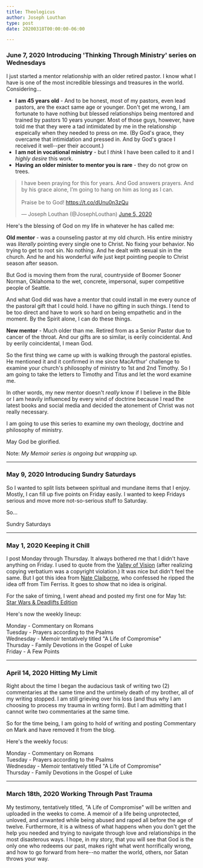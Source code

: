 ```yaml
---
title: Theologicus
author: Joseph Louthan
type: post
date: 20200318T00:00:00-06:00

---
```

### June 7, 2020 Introducing 'Thinking Through Ministry' series on Wednesdays

I just started a mentor relationship with an older retired pastor. I know what I have is one of the most incredible blessings and treasures in the world. Considering...

 - **I am 45 years old** - And to be honest, most of my pastors, even lead pastors, are the exact same age or younger. Don't get me wrong, I am fortunate to have nothing but blessed relationships being mentored and trained by pastors 10 years younger. Most of those guys, however, have told me that they were a tad intimidated by me in the relationship espeically when they needed to press on me. (By God's grace, they overcame that intimidation and pressed in. And by God's grace I received it well--per their account.)
 - **I am not in vocational ministry** - but I *think* I have been called to it and I *highly desire* this work.
 - **Having an older minister to mentor you is rare** - they do not grow on trees.

<blockquote class="twitter-tweet"><p lang="en" dir="ltr">I have been praying for this for years. And God answers prayers. And by his grace alone, I’m going to hang on him as long as I can. <br><br>Praise be to God! <a href="https://t.co/dUnu0n3zQu">https://t.co/dUnu0n3zQu</a></p>&mdash; Joseph Louthan (@JosephLouthan) <a href="https://twitter.com/JosephLouthan/status/1268728985493610498?ref_src=twsrc%5Etfw">June 5, 2020</a></blockquote> <script async src="https://platform.twitter.com/widgets.js" charset="utf-8"></script>

Here's the blessing of God on my life in whatever he has called me:

**Old mentor** - was a counseling pastor at my old church. His entire ministry was *literally* pointing every single one to Christ. No fixing your behavior. No trying to get to root sin. No nothing. And he dealt with sexual sin in the church. And he and his wonderful wife just kept pointing people to Christ season after season. 

But God is moving them from the rural, countryside of Boomer Sooner Norman, Oklahoma to the wet, concrete, impersonal, super competitive people of Seattle.

And what God did was have a mentor that could install in me every ounce of the pastoral gift that I could hold. I have no gifting in such things. I tend to be too direct and have to work so hard on being empathetic and in the moment. By the Spirit alone, I can do these things.

**New mentor** - Much older than me. Retired from as a Senior Pastor due to cancer of the throat. And our gifts are so similar, is eerily coincidental. And by eerily coincidental, I mean God.

So the first thing we came up with is walking through the pastoral epistles. He mentioned it and it confirmed in me since MacArthur' challenge to examine your church's philosophy of ministry to 1st and 2nd Timothy. So I am going to take the letters to Timothy and Titus and let the word examine me. 

In other words, my new mentor doesn't *really* know if I believe in the Bible or I am heavily influenced by every wind of doctrine because I read the latest books and social media and decided the atonement of Christ was not really necessary.

I am going to use this series to examine my own theology, doctrine and philosophy of ministry.

May God be glorified.

Note: *My Memoir series is ongoing but wrapping up.*

---

### May 9, 2020 Introducing Sundry Saturdays

So I wanted to split lists between spiritual and mundane items that I enjoy. Mostly, I can fill up five points on Friday easily. I wanted to keep Fridays serious and move more not-so-serious stuff to Saturday.

So...

Sundry Saturdays

---

### May 1, 2020 Keeping it Chill
I post Monday through Thursday. It always bothered me that I didn't have anything on Friday. I used to quote from the [Valley of Vision](https://banneroftruth.org/us/devotional-series/the-valley-of-vision-devotional/) (after realizing copying verbatium was a copyright violation.) It was nice but didn't feel the same. But I got this idea from [Nate Claiborne](http://nathanielclaiborne.com/sunday-seven-pizza-metal-billions/), who confessed he ripped the idea off from Tim Ferriss.  It goes to show that no idea is original.

For the sake of timing, I went ahead and posted my first one for May 1st: [Star Wars & Deadlifts Edition](https://theologic.us/five-point-friday/2020-05-01-five-point-friday/)

Here's now the weekly lineup:

Monday - Commentary on Romans<br>
Tuesday - Prayers according to the Psalms<br>
Wednesday - Memoir tentatively titled "A Life of Compromise"<br>
Thursday - Family Devotions in the Gospel of Luke<br>
Friday - A Few Points

---

### April 14, 2020 Hitting My Limit
Right about the time I began the audacious task of writing two (2) commentaries at the same time and the untimely death of my brother, all of my writing stopped. I am still grieving over his loss (and thus why I am choosing to process my trauma in writing form). But I am admitting that I cannot write two commentaries at the same time.

So for the time being, I am going to hold of writing and posting Commentary on Mark and have removed it from the blog.

Here's the weekly focus:

Monday - Commentary on Romans<br>
Tuesday - Prayers according to the Psalms<br>
Wednesday - Memoir tentatively titled "A Life of Compromise"<br>
Thursday - Family Devotions in the Gospel of Luke<br>

---

### March 18th, 2020 Working Through Past Trauma
My testimony, tentatively titled, "A Life of Compromise" will be written and uploaded in the weeks to come.  A memoir of a life being unprotected, unloved, and unwanted while being abused and raped all before the age of twelve. Furthermore, it is a witness of what happens when you don't get the help you needed and trying to navigate through love and relationships in the most disasterous ways. I hope, in my story, that you will see that God is the only one who redeems our past, makes right what went horrifically wrong, and how to go forward from here--no matter the world, others, nor Satan throws your way.
